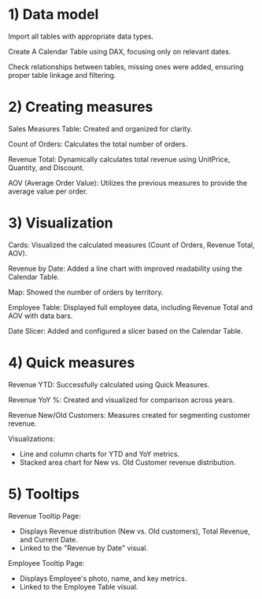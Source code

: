 # 1) Data model
Import all tables with appropriate data types.

Create A Calendar Table using DAX, focusing only on relevant dates.

Check relationships between tables, missing ones were added, ensuring proper table linkage and filtering.

# 2) Creating measures
Sales Measures Table: Created and organized for clarity.

Count of Orders: Calculates the total number of orders.

Revenue Total: Dynamically calculates total revenue using UnitPrice, Quantity, and Discount.

AOV (Average Order Value): Utilizes the previous measures to provide the average value per order.

# 3) Visualization
Cards: Visualized the calculated measures (Count of Orders, Revenue Total, AOV).

Revenue by Date: Added a line chart with improved readability using the Calendar Table.

Map: Showed the number of orders by territory.

Employee Table: Displayed full employee data, including Revenue Total and AOV with data bars.

Date Slicer: Added and configured a slicer based on the Calendar Table.

# 4) Quick measures
Revenue YTD: Successfully calculated using Quick Measures.

Revenue YoY %: Created and visualized for comparison across years.

Revenue New/Old Customers: Measures created for segmenting customer revenue.

Visualizations:
+ Line and column charts for YTD and YoY metrics.
+ Stacked area chart for New vs. Old Customer revenue distribution.

# 5) Tooltips
Revenue Tooltip Page:

+ Displays Revenue distribution (New vs. Old customers), Total Revenue, and Current Date.
+ Linked to the "Revenue by Date" visual.

Employee Tooltip Page:

+ Displays Employee's photo, name, and key metrics.
+ Linked to the Employee Table visual.
